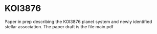 # KOI3876
Paper in prep describing the KOI3876 planet system and newly identified stellar association. 
The paper draft is the file main.pdf
